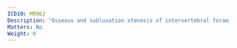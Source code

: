 ```yaml
---
ICD10: M9962
Description: "Osseous and subluxation stenosis of intervertebral foramina: Thoracic region"
Matters: No
Weight: 0
---
```

